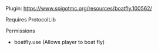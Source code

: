 Plugin: https://www.spigotmc.org/resources/boatfly.100562/

Requires ProtocolLib

Permissions
   * boatfly.use (Allows player to boat fly)

